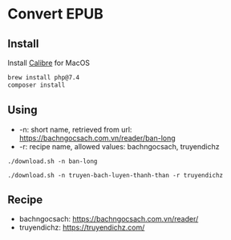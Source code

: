 Convert EPUB
====

## Install
Install [Calibre](https://calibre-ebook.com/download_osx) for MacOS

```bash
brew install php@7.4
composer install
```

## Using
- -n: short name, retrieved from url: https://bachngocsach.com.vn/reader/ban-long
- -r: recipe name, allowed values: bachngocsach, truyendichz

```shell
./download.sh -n ban-long
``` 

```shell
./download.sh -n truyen-bach-luyen-thanh-than -r truyendichz
``` 

## Recipe
- bachngocsach: https://bachngocsach.com.vn/reader/
- truyendichz: https://truyendichz.com/
